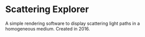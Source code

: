 # Scattering Explorer

A simple rendering software to display scattering light paths in a homogeneous medium. Created in 2016. 
